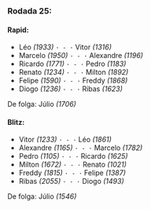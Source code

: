 ### Rodada 25:

#### Rapid:

* Léo *(1933)* `· - ·` Vitor *(1316)*
* Marcelo *(1950)* `· - ·` Alexandre *(1196)*
* Ricardo *(1771)* `· - ·` Pedro *(1183)*
* Renato *(1234)* `· - ·` Milton *(1892)*
* Felipe *(1590)* `· - ·` Freddy *(1868)*
* Diogo *(1236)* `· - ·` Ribas *(1623)*

De folga: Júlio *(1706)*

#### Blitz:

* Vitor *(1233)* `· - ·` Léo *(1861)*
* Alexandre *(1165)* `· - ·` Marcelo *(1782)*
* Pedro *(1105)* `· - ·` Ricardo *(1625)*
* Milton *(1672)* `· - ·` Renato *(1021)*
* Freddy *(1815)* `· - ·` Felipe *(1387)*
* Ribas *(2055)* `· - ·` Diogo *(1493)*

De folga: Júlio *(1546)*

